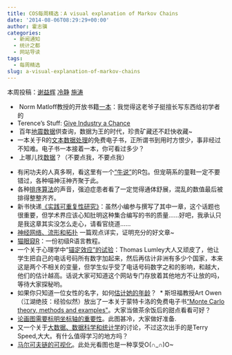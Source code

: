```yaml
---
title: COS每周精选：A visual explanation of Markov Chains
date: '2014-08-06T08:29:29+00:00'
author: 霍志骥
categories:
  - 新闻通知
  - 统计之都
  - 网站导读
tags:
  - 每周精选
slug: a-visual-explanation-of-markov-chains
---
```


本周投稿：[谢益辉](http://yihui.name/) [冷静](http://www.weibo.com/p/1005051756465937/home?from=page_100505&mod=TAB#place) [施涛](http://blog.cos.name/taoshi)

  *  Norm Matloff教授的开放书籍[一本](http://heather.cs.ucdavis.edu/probstatbook)：我觉得这老爷子挺擅长写东西给初学者的
  * Terence’s Stuff: [Give Industry a Chance](http://bulletin.imstat.org/2014/02/terence’s-stuff-give-industry-a-chance/)
  *  百年[地震数据](http://flowingdata.com/2014/04/15/mapping-a-century-of-earthquakes/)供查询，数据为王的时代，珍贵矿藏还不赶快收藏~
  * 一本关于R的[文本数据处理](http://blog.revolutionanalytics.com/2014/03/strings-in-r-free-ebook.html)的免费电子书，正所谓书到用时方恨少，事非经过不知难。电子书一本接着一本，你可看过多少？
  *  上哪儿找[数据](http://www.inside-r.org/howto/finding-data-internet)？（不要点我，不要点我）
 
   <!--more-->
   
  * 有闲功夫的人真多啊，看这里有一个[“牛说”](https://github.com/sckott/cowsay)的R包。但宠萌系的童鞋一定不要错过，各种喵神汪神齐聚于此。
  * 各种[排序算法](http://blog.revolutionanalytics.com/2013/11/because-its-friday-the-sound-of-sorting.html)的声音，强迫症患者看了一定觉得通体舒展，混乱的数值最后被排得整整齐齐。
  * 新书快递[《实践可重复性研究》](https://osf.io/s9tya/)：虽然小编参与撰写了其中一章，这个话题也很重要，但学术界应该心知肚明这种集合编写的书的质量……好吧，我承认只是我这章其实没怎么走心，请看官绕道……
  * [神经网络、流形和拓扑](http://colah.github.io/posts/2014-03-NN-Manifolds-Topology/) 一篇观点详实，证明充分的好文章~
  * [猫眼窥R](http://rforcats.net)：一份初级R语言教程。
  * 一个关于心理学中“[锚定效应”的试验](http://notstatschat.tumblr.com/post/86189983121/anchoring-bias)：Thomas Lumley大人又顽皮了，他让学生把自己的电话号码所有数字加起来，然后再估计非洲有多少个国家，本来这是两个不相关的变量，但学生似乎受了电话号码数字之和的影响，和越大，他们的估计越高。话说大家可知道这个网站专门存放着其他地方不让放的吗，等待大家探秘哟。
  * 如果你只知道一位女性的名字，如何[估计她的年龄](http://fivethirtyeight.com/features/how-to-tell-someones-age-when-all-you-know-is-her-name/)？
  * 斯坦福教授Art Owen（江湖绝技：经验似然）放出了一本关于蒙特卡洛的免费电子书[“Monte Carlo theory, methods and examples"](http://statweb.stanford.edu/~owen/mc/)。大家当做茶余饭后的甜点看看可好？
  * [论画图需要标明坐标轴的重要性](http://flowingdata.com/2014/06/25/duck-vs-rabbit-plot/)。此图甚冷，大家做好准备.
  * 又一个关于[大数据、数据科学和统计学](http://flowingdata.com/2014/07/02/data-science-big-data-and-statistics-all-together-now/)的讨论，不过这次出手的是Terry Speed,大大。有什么值得学习的地方吗？
  * [马尔可夫链的可视化](http://setosa.io/blog/2014/07/26/markov-chains/)。此处光看图也是一种享受O(∩_∩)O~
